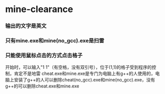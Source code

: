 # mine-clearance
### 输出的文字是英文
### 只有mine.exe和mine(no_gcc).exe是扫雷
### 只能使用鼠标点击的方式点击格子
开始时，可以输入"1 1"（有空格，没有双引号），位于(1,1)的格子受到程序的控制，肯定不是地雷
cheat.exe和mine.exe是专门为电脑上有g++的人使用的，电脑上安装了g++的人可以删除cheat(no_gcc).exe和mine(no_gcc).exe，没有g++的可以删除cheat.exe和mine.exe
